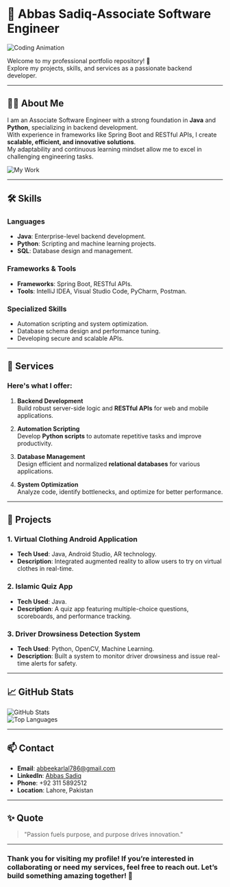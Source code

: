 # 💼  Abbas Sadiq-Associate Software Engineer 

![Coding Animation](https://media1.giphy.com/media/qgQUggAC3Pfv687qPC/giphy.gif)

Welcome to my professional portfolio repository! 🚀  
Explore my projects, skills, and services as a passionate backend developer.

---

## 👩‍💻 About Me

I am an Associate Software Engineer with a strong foundation in **Java** and **Python**, specializing in backend development.  
With experience in frameworks like Spring Boot and RESTful APIs, I create **scalable, efficient, and innovative solutions**.  
My adaptability and continuous learning mindset allow me to excel in challenging engineering tasks.

![My Work](image.png) <!-- Replace with your image URL -->

---

## 🛠️ Skills

### **Languages**
- **Java**: Enterprise-level backend development.
- **Python**: Scripting and machine learning projects.
- **SQL**: Database design and management.

### **Frameworks & Tools**
- **Frameworks**: Spring Boot, RESTful APIs.
- **Tools**: IntelliJ IDEA, Visual Studio Code, PyCharm, Postman.

### **Specialized Skills**
- Automation scripting and system optimization.
- Database schema design and performance tuning.
- Developing secure and scalable APIs.

---

## 🚀 Services

### Here's what I offer:
1. **Backend Development**  
   Build robust server-side logic and **RESTful APIs** for web and mobile applications.
   
2. **Automation Scripting**  
   Develop **Python scripts** to automate repetitive tasks and improve productivity.

3. **Database Management**  
   Design efficient and normalized **relational databases** for various applications.

4. **System Optimization**  
   Analyze code, identify bottlenecks, and optimize for better performance.

---

## 🌟 Projects

### 1. **Virtual Clothing Android Application**
- **Tech Used**: Java, Android Studio, AR technology.
- **Description**: Integrated augmented reality to allow users to try on virtual clothes in real-time.

### 2. **Islamic Quiz App**
- **Tech Used**: Java.
- **Description**: A quiz app featuring multiple-choice questions, scoreboards, and performance tracking.

### 3. **Driver Drowsiness Detection System**
- **Tech Used**: Python, OpenCV, Machine Learning.
- **Description**: Built a system to monitor driver drowsiness and issue real-time alerts for safety.

---

## 📈 GitHub Stats

![GitHub Stats](https://github-readme-stats.vercel.app/api?username=AbbasSadiq&show_icons=true&theme=radical)  
![Top Languages](https://github-readme-stats.vercel.app/api/top-langs/?username=AbbasSadiq&layout=compact&theme=radical)

---

## 📫 Contact

- **Email**: [abbeekarlal786@gmail.com](mailto:abbeekarlal786@gmail.com)
- **LinkedIn**: [Abbas Sadiq](https://linkedin.com/in/abbas-sadiq-94a290295)
- **Phone**: +92 311 5892512
- **Location**: Lahore, Pakistan

---

## ✨ Quote

> "Passion fuels purpose, and purpose drives innovation."  

---

### Thank you for visiting my profile! If you’re interested in collaborating or need my services, feel free to **reach out**. Let’s build something amazing together! 🚀
